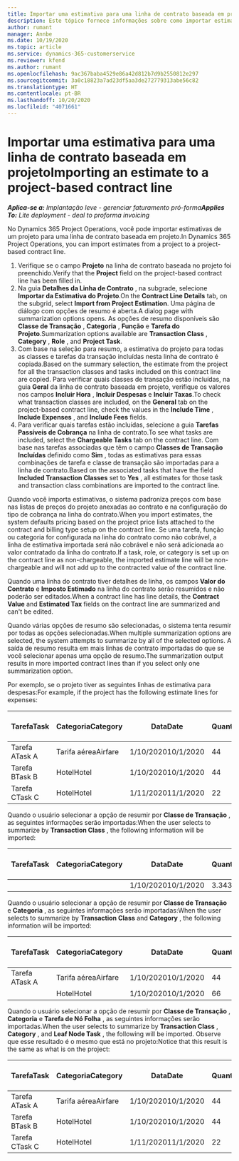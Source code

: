 ```yaml
---
title: Importar uma estimativa para uma linha de contrato baseada em projeto
description: Este tópico fornece informações sobre como importar estimativas financeiras de um projeto para uma linha de contrato.
author: rumant
manager: Annbe
ms.date: 10/19/2020
ms.topic: article
ms.service: dynamics-365-customerservice
ms.reviewer: kfend
ms.author: rumant
ms.openlocfilehash: 9ac367baba4529e86a42d812b7d9b2550812e297
ms.sourcegitcommit: 3a0c18823a7ad23df5aa3de272779313abe56c82
ms.translationtype: HT
ms.contentlocale: pt-BR
ms.lasthandoff: 10/20/2020
ms.locfileid: "4071661"
---
```

# <a name="importing-an-estimate-to-a-project-based-contract-line"></a><span data-ttu-id="f018d-103">Importar uma estimativa para uma linha de contrato baseada em projeto</span><span class="sxs-lookup"><span data-stu-id="f018d-103">Importing an estimate to a project-based contract line</span></span>

<span data-ttu-id="f018d-104">_**Aplica-se a:** Implantação leve - gerenciar faturamento pró-forma_</span><span class="sxs-lookup"><span data-stu-id="f018d-104">_**Applies To:** Lite deployment - deal to proforma invoicing_</span></span>

<span data-ttu-id="f018d-105">No Dynamics 365 Project Operations, você pode importar estimativas de um projeto para uma linha de contrato baseada em projeto.</span><span class="sxs-lookup"><span data-stu-id="f018d-105">In Dynamics 365 Project Operations, you can import estimates from a project to a project-based contract line.</span></span>

1. <span data-ttu-id="f018d-106">Verifique se o campo **Projeto** na linha de contrato baseada no projeto foi preenchido.</span><span class="sxs-lookup"><span data-stu-id="f018d-106">Verify that the **Project** field on the project-based contract line has been filled in.</span></span>
2. <span data-ttu-id="f018d-107">Na guia **Detalhes da Linha de Contrato** , na subgrade, selecione **Importar da Estimativa do Projeto**.</span><span class="sxs-lookup"><span data-stu-id="f018d-107">On the **Contract Line Details** tab, on the subgrid, select **Import from Project Estimation**.</span></span> <span data-ttu-id="f018d-108">Uma página de diálogo com opções de resumo é aberta.</span><span class="sxs-lookup"><span data-stu-id="f018d-108">A dialog page with summarization options opens.</span></span> <span data-ttu-id="f018d-109">As opções de resumo disponíveis são **Classe de Transação** , **Categoria** , **Função** e **Tarefa do Projeto**.</span><span class="sxs-lookup"><span data-stu-id="f018d-109">Summarization options available are **Transaction Class** , **Category** , **Role** , and **Project Task**.</span></span>
3. <span data-ttu-id="f018d-110">Com base na seleção para resumo, a estimativa do projeto para todas as classes e tarefas da transação incluídas nesta linha de contrato é copiada.</span><span class="sxs-lookup"><span data-stu-id="f018d-110">Based on the summary selection, the estimate from the project for all the transaction classes and tasks included on this contract line are copied.</span></span> <span data-ttu-id="f018d-111">Para verificar quais classes de transação estão incluídas, na guia **Geral** da linha de contrato baseada em projeto, verifique os valores nos campos **Incluir Hora** , **Incluir Despesas** e **Incluir Taxas**.</span><span class="sxs-lookup"><span data-stu-id="f018d-111">To check what transaction classes are included, on the **General** tab on the project-based contract line, check the values in the **Include Time** , **Include Expenses** , and **Include Fees** fields.</span></span> 
4. <span data-ttu-id="f018d-112">Para verificar quais tarefas estão incluídas, selecione a guia **Tarefas Passíveis de Cobrança** na linha de contrato.</span><span class="sxs-lookup"><span data-stu-id="f018d-112">To see what tasks are included, select the **Chargeable Tasks** tab on the contract line.</span></span> <span data-ttu-id="f018d-113">Com base nas tarefas associadas que têm o campo **Classes de Transação Incluídas** definido como **Sim** , todas as estimativas para essas combinações de tarefa e classe de transação são importadas para a linha de contrato.</span><span class="sxs-lookup"><span data-stu-id="f018d-113">Based on the associated tasks that have the field **Included Transaction Classes** set to **Yes** , all estimates for those task and transaction class combinations are imported to the contract line.</span></span>

<span data-ttu-id="f018d-114">Quando você importa estimativas, o sistema padroniza preços com base nas listas de preços do projeto anexadas ao contrato e na configuração do tipo de cobrança na linha do contrato.</span><span class="sxs-lookup"><span data-stu-id="f018d-114">When you import estimates, the system defaults pricing based on the project price lists attached to the contract and billing type setup on the contract line.</span></span> <span data-ttu-id="f018d-115">Se uma tarefa, função ou categoria for configurada na linha do contrato como não cobrável, a linha de estimativa importada será não cobrável e não será adicionada ao valor contratado da linha do contrato.</span><span class="sxs-lookup"><span data-stu-id="f018d-115">If a task, role, or category is set up on the contract line as non-chargeable, the imported estimate line will be non-chargeable and will not add up to the contracted value of the contract line.</span></span>

<span data-ttu-id="f018d-116">Quando uma linha do contrato tiver detalhes de linha, os campos **Valor do Contrato** e **Imposto Estimado** na linha do contrato serão resumidos e não poderão ser editados.</span><span class="sxs-lookup"><span data-stu-id="f018d-116">When a contract line has line details, the **Contract Value** and **Estimated Tax** fields on the contract line are summarized and can't be edited.</span></span>

<span data-ttu-id="f018d-117">Quando várias opções de resumo são selecionadas, o sistema tenta resumir por todas as opções selecionadas.</span><span class="sxs-lookup"><span data-stu-id="f018d-117">When multiple summarization options are selected, the system attempts to summarize by all of the selected options.</span></span> <span data-ttu-id="f018d-118">A saída de resumo resulta em mais linhas de contrato importadas do que se você selecionar apenas uma opção de resumo.</span><span class="sxs-lookup"><span data-stu-id="f018d-118">The summarization output results in more imported contract lines than if you select only one summarization option.</span></span>

<span data-ttu-id="f018d-119">Por exemplo, se o projeto tiver as seguintes linhas de estimativa para despesas:</span><span class="sxs-lookup"><span data-stu-id="f018d-119">For example, if the project has the following estimate lines for expenses:</span></span>

| <span data-ttu-id="f018d-120">Tarefa</span><span class="sxs-lookup"><span data-stu-id="f018d-120">Task</span></span> | <span data-ttu-id="f018d-121">Categoria</span><span class="sxs-lookup"><span data-stu-id="f018d-121">Category</span></span> | <span data-ttu-id="f018d-122">Data</span><span class="sxs-lookup"><span data-stu-id="f018d-122">Date</span></span> | <span data-ttu-id="f018d-123">Quantidade</span><span class="sxs-lookup"><span data-stu-id="f018d-123">Quantity</span></span> | <span data-ttu-id="f018d-124">Preço unitário</span><span class="sxs-lookup"><span data-stu-id="f018d-124">Unit price</span></span> | <span data-ttu-id="f018d-125">Valor</span><span class="sxs-lookup"><span data-stu-id="f018d-125">Amount</span></span> |
| --- | --- | --- | --- | --- | --- |
| <span data-ttu-id="f018d-126">Tarefa A</span><span class="sxs-lookup"><span data-stu-id="f018d-126">Task A</span></span> | <span data-ttu-id="f018d-127">Tarifa aérea</span><span class="sxs-lookup"><span data-stu-id="f018d-127">Airfare</span></span> | <span data-ttu-id="f018d-128">1/10/2020</span><span class="sxs-lookup"><span data-stu-id="f018d-128">10/1/2020</span></span> | <span data-ttu-id="f018d-129">4</span><span class="sxs-lookup"><span data-stu-id="f018d-129">4</span></span> | <span data-ttu-id="f018d-130">400</span><span class="sxs-lookup"><span data-stu-id="f018d-130">400</span></span> | <span data-ttu-id="f018d-131">1600</span><span class="sxs-lookup"><span data-stu-id="f018d-131">1600</span></span> |
| <span data-ttu-id="f018d-132">Tarefa B</span><span class="sxs-lookup"><span data-stu-id="f018d-132">Task B</span></span> | <span data-ttu-id="f018d-133">Hotel</span><span class="sxs-lookup"><span data-stu-id="f018d-133">Hotel</span></span> | <span data-ttu-id="f018d-134">1/10/2020</span><span class="sxs-lookup"><span data-stu-id="f018d-134">10/1/2020</span></span> | <span data-ttu-id="f018d-135">4</span><span class="sxs-lookup"><span data-stu-id="f018d-135">4</span></span> | <span data-ttu-id="f018d-136">200</span><span class="sxs-lookup"><span data-stu-id="f018d-136">200</span></span> | <span data-ttu-id="f018d-137">800</span><span class="sxs-lookup"><span data-stu-id="f018d-137">800</span></span> |
| <span data-ttu-id="f018d-138">Tarefa C</span><span class="sxs-lookup"><span data-stu-id="f018d-138">Task C</span></span> | <span data-ttu-id="f018d-139">Hotel</span><span class="sxs-lookup"><span data-stu-id="f018d-139">Hotel</span></span> | <span data-ttu-id="f018d-140">1/11/2020</span><span class="sxs-lookup"><span data-stu-id="f018d-140">11/1/2020</span></span> | <span data-ttu-id="f018d-141">2</span><span class="sxs-lookup"><span data-stu-id="f018d-141">2</span></span> | <span data-ttu-id="f018d-142">200</span><span class="sxs-lookup"><span data-stu-id="f018d-142">200</span></span> | <span data-ttu-id="f018d-143">400</span><span class="sxs-lookup"><span data-stu-id="f018d-143">400</span></span> |

<span data-ttu-id="f018d-144">Quando o usuário selecionar a opção de resumir por **Classe de Transação** , as seguintes informações serão importadas:</span><span class="sxs-lookup"><span data-stu-id="f018d-144">When the user selects to summarize by **Transaction Class** , the following information will be imported:</span></span>

| <span data-ttu-id="f018d-145">Tarefa</span><span class="sxs-lookup"><span data-stu-id="f018d-145">Task</span></span> | <span data-ttu-id="f018d-146">Categoria</span><span class="sxs-lookup"><span data-stu-id="f018d-146">Category</span></span> | <span data-ttu-id="f018d-147">Data</span><span class="sxs-lookup"><span data-stu-id="f018d-147">Date</span></span> | <span data-ttu-id="f018d-148">Quantidade</span><span class="sxs-lookup"><span data-stu-id="f018d-148">Quantity</span></span> | <span data-ttu-id="f018d-149">Preço unitário</span><span class="sxs-lookup"><span data-stu-id="f018d-149">Unit price</span></span> | <span data-ttu-id="f018d-150">Valor</span><span class="sxs-lookup"><span data-stu-id="f018d-150">Amount</span></span> |
| --- | --- | --- | --- | --- | --- |
| &nbsp; | &nbsp; | <span data-ttu-id="f018d-151">1/10/2020</span><span class="sxs-lookup"><span data-stu-id="f018d-151">10/1/2020</span></span> | <span data-ttu-id="f018d-152">3.34</span><span class="sxs-lookup"><span data-stu-id="f018d-152">3.34</span></span> | <span data-ttu-id="f018d-153">840</span><span class="sxs-lookup"><span data-stu-id="f018d-153">840</span></span> | <span data-ttu-id="f018d-154">2800</span><span class="sxs-lookup"><span data-stu-id="f018d-154">2800</span></span> |

<span data-ttu-id="f018d-155">Quando o usuário selecionar a opção de resumir por **Classe de Transação** e **Categoria** , as seguintes informações serão importadas:</span><span class="sxs-lookup"><span data-stu-id="f018d-155">When the user selects to summarize by **Transaction Class** and **Category** , the following information will be imported:</span></span>

| <span data-ttu-id="f018d-156">Tarefa</span><span class="sxs-lookup"><span data-stu-id="f018d-156">Task</span></span> | <span data-ttu-id="f018d-157">Categoria</span><span class="sxs-lookup"><span data-stu-id="f018d-157">Category</span></span> | <span data-ttu-id="f018d-158">Data</span><span class="sxs-lookup"><span data-stu-id="f018d-158">Date</span></span> | <span data-ttu-id="f018d-159">Quantidade</span><span class="sxs-lookup"><span data-stu-id="f018d-159">Quantity</span></span> | <span data-ttu-id="f018d-160">Preço unitário</span><span class="sxs-lookup"><span data-stu-id="f018d-160">Unit price</span></span> | <span data-ttu-id="f018d-161">Valor</span><span class="sxs-lookup"><span data-stu-id="f018d-161">Amount</span></span> |
| --- | --- | --- | --- | --- | --- |
| <span data-ttu-id="f018d-162">Tarefa A</span><span class="sxs-lookup"><span data-stu-id="f018d-162">Task A</span></span> | <span data-ttu-id="f018d-163">Tarifa aérea</span><span class="sxs-lookup"><span data-stu-id="f018d-163">Airfare</span></span> | <span data-ttu-id="f018d-164">1/10/2020</span><span class="sxs-lookup"><span data-stu-id="f018d-164">10/1/2020</span></span> | <span data-ttu-id="f018d-165">4</span><span class="sxs-lookup"><span data-stu-id="f018d-165">4</span></span> | <span data-ttu-id="f018d-166">400</span><span class="sxs-lookup"><span data-stu-id="f018d-166">400</span></span> | <span data-ttu-id="f018d-167">1600</span><span class="sxs-lookup"><span data-stu-id="f018d-167">1600</span></span> |
| &nbsp;| <span data-ttu-id="f018d-168">Hotel</span><span class="sxs-lookup"><span data-stu-id="f018d-168">Hotel</span></span> | <span data-ttu-id="f018d-169">1/10/2020</span><span class="sxs-lookup"><span data-stu-id="f018d-169">10/1/2020</span></span> | <span data-ttu-id="f018d-170">6</span><span class="sxs-lookup"><span data-stu-id="f018d-170">6</span></span> | <span data-ttu-id="f018d-171">200</span><span class="sxs-lookup"><span data-stu-id="f018d-171">200</span></span> | <span data-ttu-id="f018d-172">1200</span><span class="sxs-lookup"><span data-stu-id="f018d-172">1200</span></span> |

<span data-ttu-id="f018d-173">Quando o usuário selecionar a opção de resumir por **Classe de Transação** , **Categoria** e **Tarefa de Nó Folha** , as seguintes informações serão importadas.</span><span class="sxs-lookup"><span data-stu-id="f018d-173">When the user selects to summarize by **Transaction Class** , **Category** , and **Leaf Node Task** , the following will be imported.</span></span> <span data-ttu-id="f018d-174">Observe que esse resultado é o mesmo que está no projeto:</span><span class="sxs-lookup"><span data-stu-id="f018d-174">Notice that this result is the same as what is on the project:</span></span>

| <span data-ttu-id="f018d-175">Tarefa</span><span class="sxs-lookup"><span data-stu-id="f018d-175">Task</span></span> | <span data-ttu-id="f018d-176">Categoria</span><span class="sxs-lookup"><span data-stu-id="f018d-176">Category</span></span> | <span data-ttu-id="f018d-177">Data</span><span class="sxs-lookup"><span data-stu-id="f018d-177">Date</span></span> | <span data-ttu-id="f018d-178">Quantidade</span><span class="sxs-lookup"><span data-stu-id="f018d-178">Quantity</span></span> | <span data-ttu-id="f018d-179">Preço unitário</span><span class="sxs-lookup"><span data-stu-id="f018d-179">Unit price</span></span> | <span data-ttu-id="f018d-180">Valor</span><span class="sxs-lookup"><span data-stu-id="f018d-180">Amount</span></span> |
| --- | --- | --- | --- | --- | --- |
| <span data-ttu-id="f018d-181">Tarefa A</span><span class="sxs-lookup"><span data-stu-id="f018d-181">Task A</span></span> | <span data-ttu-id="f018d-182">Tarifa aérea</span><span class="sxs-lookup"><span data-stu-id="f018d-182">Airfare</span></span> | <span data-ttu-id="f018d-183">1/10/2020</span><span class="sxs-lookup"><span data-stu-id="f018d-183">10/1/2020</span></span> | <span data-ttu-id="f018d-184">4</span><span class="sxs-lookup"><span data-stu-id="f018d-184">4</span></span> | <span data-ttu-id="f018d-185">400</span><span class="sxs-lookup"><span data-stu-id="f018d-185">400</span></span> | <span data-ttu-id="f018d-186">1600</span><span class="sxs-lookup"><span data-stu-id="f018d-186">1600</span></span> |
| <span data-ttu-id="f018d-187">Tarefa B</span><span class="sxs-lookup"><span data-stu-id="f018d-187">Task B</span></span> | <span data-ttu-id="f018d-188">Hotel</span><span class="sxs-lookup"><span data-stu-id="f018d-188">Hotel</span></span> | <span data-ttu-id="f018d-189">1/10/2020</span><span class="sxs-lookup"><span data-stu-id="f018d-189">10/1/2020</span></span> | <span data-ttu-id="f018d-190">4</span><span class="sxs-lookup"><span data-stu-id="f018d-190">4</span></span> | <span data-ttu-id="f018d-191">200</span><span class="sxs-lookup"><span data-stu-id="f018d-191">200</span></span> | <span data-ttu-id="f018d-192">800</span><span class="sxs-lookup"><span data-stu-id="f018d-192">800</span></span> |
| <span data-ttu-id="f018d-193">Tarefa C</span><span class="sxs-lookup"><span data-stu-id="f018d-193">Task C</span></span> | <span data-ttu-id="f018d-194">Hotel</span><span class="sxs-lookup"><span data-stu-id="f018d-194">Hotel</span></span> | <span data-ttu-id="f018d-195">1/11/2020</span><span class="sxs-lookup"><span data-stu-id="f018d-195">11/1/2020</span></span> | <span data-ttu-id="f018d-196">2</span><span class="sxs-lookup"><span data-stu-id="f018d-196">2</span></span> | <span data-ttu-id="f018d-197">200</span><span class="sxs-lookup"><span data-stu-id="f018d-197">200</span></span> | <span data-ttu-id="f018d-198">400</span><span class="sxs-lookup"><span data-stu-id="f018d-198">400</span></span> |
